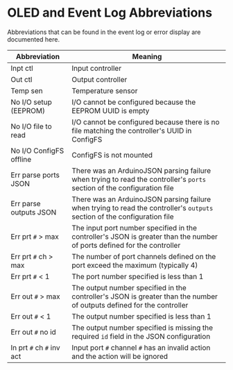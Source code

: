 # OLED and Event Log Abbreviations
Abbreviations that can be found in the event log or error display are documented here.

| Abbreviation | Meaning |
| ------------ | ------- |
| Inpt ctl | Input controller |
| Out ctl | Output controller |
| Temp sen | Temperature sensor |
| No I/O setup (EEPROM) | I/O cannot be configured because the EEPROM UUID is empty |
| No I/O file to read | I/O cannot be configured because there is no file matching the controller's UUID in ConfigFS |
| No I/O ConfigFS offline | ConfigFS is not mounted |
| Err parse ports JSON | There was an ArduinoJSON parsing failure when trying to read the controller's `ports` section of the configuration file |
| Err parse outputs JSON | There was an ArduinoJSON parsing failure when trying to read the controller's `outputs` section of the configuration file |
| Err prt `#` > max | The input port number specified in the controller's JSON is greater than the number of ports defined for the controller |
| Err prt `#` ch > max | The number of port channels defined on the port exceed the maximum (typically 4) |
| Err prt `#` < 1 | The port number specified is less than 1 |
| Err out `#` > max | The output number specified in the controller's JSON is greater than the number of outputs defined for the controller |
| Err out `#` < 1 | The output number specified is less than 1 |
| Err out `#` no id | The output number specified is missing the required `id` field in the JSON configuration |
| In prt `#` ch `#` inv act | Input port `#` channel `#` has an invalid action and the action will be ignored |